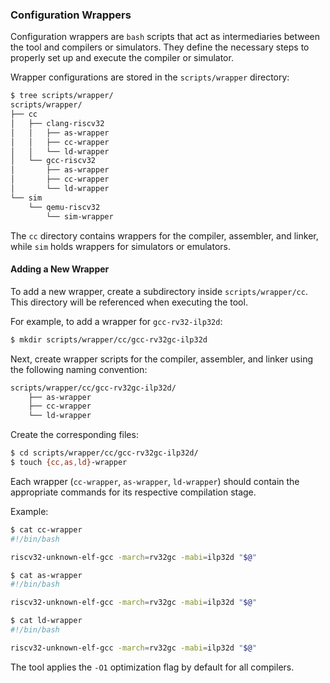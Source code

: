 ### Configuration Wrappers

Configuration wrappers are `bash` scripts that act as intermediaries between the tool and compilers or simulators. They define the necessary steps to properly set up and execute the compiler or simulator.

Wrapper configurations are stored in the `scripts/wrapper` directory:
```bash
$ tree scripts/wrapper/
scripts/wrapper/
├── cc
│   ├── clang-riscv32
│   │   ├── as-wrapper
│   │   ├── cc-wrapper
│   │   └── ld-wrapper
│   └── gcc-riscv32
│       ├── as-wrapper
│       ├── cc-wrapper
│       └── ld-wrapper
└── sim
    └── qemu-riscv32
        └── sim-wrapper
```


The `cc` directory contains wrappers for the compiler, assembler, and linker, while `sim` holds wrappers for simulators or emulators.

#### Adding a New Wrapper

To add a new wrapper, create a subdirectory inside `scripts/wrapper/cc`. This directory will be referenced when executing the tool.

For example, to add a wrapper for `gcc-rv32-ilp32d`:
```bash
$ mkdir scripts/wrapper/cc/gcc-rv32gc-ilp32d
```

Next, create wrapper scripts for the compiler, assembler, and linker using the following naming convention:
```bash
scripts/wrapper/cc/gcc-rv32gc-ilp32d/
    ├── as-wrapper
    ├── cc-wrapper
    └── ld-wrapper
```

Create the corresponding files:
```bash
$ cd scripts/wrapper/cc/gcc-rv32gc-ilp32d/
$ touch {cc,as,ld}-wrapper
```

Each wrapper (`cc-wrapper`, `as-wrapper`, `ld-wrapper`) should contain the appropriate commands for its respective compilation stage.

Example:
```bash
$ cat cc-wrapper
#!/bin/bash

riscv32-unknown-elf-gcc -march=rv32gc -mabi=ilp32d "$@"
```

```bash
$ cat as-wrapper
#!/bin/bash

riscv32-unknown-elf-gcc -march=rv32gc -mabi=ilp32d "$@"
```

```bash
$ cat ld-wrapper
#!/bin/bash

riscv32-unknown-elf-gcc -march=rv32gc -mabi=ilp32d "$@"
`````

The tool applies the `-O1` optimization flag by default for all compilers.


